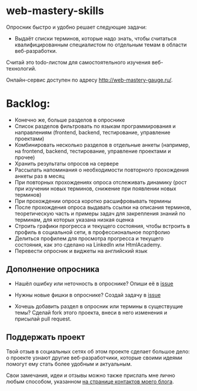 # web-mastery-skills
Опросник быстро и удобно решает следующие задачи:
* Выдаёт списки терминов, которые надо знать, чтобы считаться квалифицированным специалистом по отдельным темам в области веб-разработки.

Считай это todo-листом для самостоятельного изучения веб-технологий.

Онлайн-сервис доступен по адресу <http://web-mastery-gauge.ru/>.

# Backlog:
* Конечно же, больше разделов в опроснике
* Список разделов фильтровать по языкам программирования и направлениям (frontend, backend, тестирование, управление проектами)
* Комбинировать несколько разделов в отдельные анкеты (например, на frontend, backend, тестирование, управление проектами и прочее)
* Хранить результаты опросов на сервере
* Рассылать напоминания о необходимости повторного прохождения анкеты раз в месяц
* При повторных прохождениях опроса отслеживать динамику (рост при изучении новых терминов, снижение при появлении новых терминов)
* При прохождении опроса коротко расшифровывать термины
* После прохождения опроса выдавать ссылки на описания терминов, теоретическую часть и примеры задач для закрепления знаний по терминам, для которых указана низкая оценка
* Строить графики прогресса и текущего состояния, чтобы встроить в профиль в социальной сети, в профессиональное портфолио
* Делиться профилем для просмотра прогресса и текущего состояния, как это сделано на LinkedIn или HtmlAcademy.
* Перевести опросник и виджеты на английский язык

## Дополнение опросника
* Нашёл ошибку или неточность в опроснике?
Опиши её в [issue](https://github.com/pvolyntsev/web-mastery-skills/issues)

* Нужны новые фишки в опроснике?
Создай задачу в [issue](https://github.com/pvolyntsev/web-mastery-skills/issues)

* Хочешь добавить раздел в опросник или термины в существущие темы?
Сделай fork этого проекта, внеси в него изменения и присылай pull request.

## Поддержать проект
Твой отзыв в социальных сетях об этом проекте сделает большое дело: о проекте узнают другие веб-разработчики, которые своими идеями помогут ему стать более удобным и актуальным.

Свои замечания, идеи и отзывы можно также прислать мне лично любым способом, указанном [на странице контактов моего блога](http://copist.ru/about).
